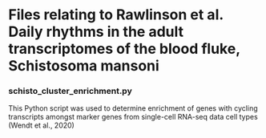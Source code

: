 # Files relating to Rawlinson et al. Daily rhythms in the adult transcriptomes of the blood fluke, Schistosoma mansoni

### schisto_cluster_enrichment.py
This Python script was used to determine enrichment of genes with cycling transcripts amongst marker genes from single-cell RNA-seq data cell types (Wendt et al., 2020)


